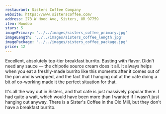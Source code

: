 ```yaml
---
restaurant: Sisters Coffee Company
website: https://www.sisterscoffee.com/
address: 273 W Hood Ave, Sisters, OR 97759
item: Hoodoo
stars: 5
imagePrimary: '../../images/sisters_coffee_primary.jpg'
imageLength: '../../images/sisters_coffee_length.jpg'
imagePackage: '../../images/sisters_coffee_package.jpg'
price: 12
---
```


Excellent, absolutely top-tier breakfast burrito. Busting with flavor. Didn't need any sauce — the chipotle source cream does it all. It always helps when you eat a freshly-made burrito like this moments after it comes out of the pan and is wrapped, and the fact that I hanging out at the cafe doing a bit of co-working made it the perfect situation for that.

It's all the way out in Sisters, and that cafe is just massively popular there. I had quite a wait, which would have been more than I wanted if I wasn't just hanging out anyway. There is a Sister's Coffee in the Old Mill, but they don't have a breakfast burrito.
